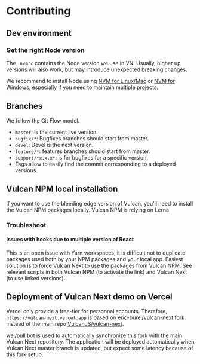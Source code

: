 # Contributing

## Dev environment

### Get the right Node version

The `.nvmrc` contains the Node version we use in VN. Usually, higher up versions will also work, but may introduce unexpected breaking changes.

We recommend to install Node using [NVM for Linux/Mac](https://github.com/nvm-sh/nvm) or [NVM for Windows](https://github.com/coreybutler/nvm-windows), especially if you need to maintain multiple projects.

## Branches

We follow the Git Flow model.

- `master`: is the current live version.
- `bugfix/*`: Bugfixes branches should start from master.
- `devel`: Devel is the next version.
- `feature/*`: features branches should start from master.
- `support/*x.x.x*`: is for bugfixes for a specific version.
- Tags allow to easily find the commit corresponding to a deployed versions.

## Vulcan NPM local installation

If you want to use the bleeding edge version of Vulcan, you'll need to install the Vulcan NPM packages locally.
Vulcan NPM is relying on Lerna

### Troubleshoot

#### Issues with hooks due to multiple version of React

This is an open issue with Yarn workspaces, it is difficult not to duplicate packages used both by your NPM packages and your local app.
Easiest solution is to force Vulcan Next to use the packages from Vulcan NPM. See relevant scripts in both Vulcan NPM (to activate the link)
and Vulcan Next (to use linked versions).

## Deployment of Vulcan Next demo on Vercel

Vercel only provide a free-tier for personnal accounts. Therefore, `https://vulcan-next.vercel.app` is based on [eric-burel/vulcan-next fork](https://github.com/eric-burel/vulcan-next) instead of the main repo [VulcanJS/vulcan-next](https://github.com/VulcanJS/vulcan-next).

[wei/pull](https://github.com/wei/pull) bot is used to automatically synchronize this fork with the main Vulcan Next repository. The application will be deployed automatically when Vulcan Next master branch is updated, but expect some latency because of this fork setup.
